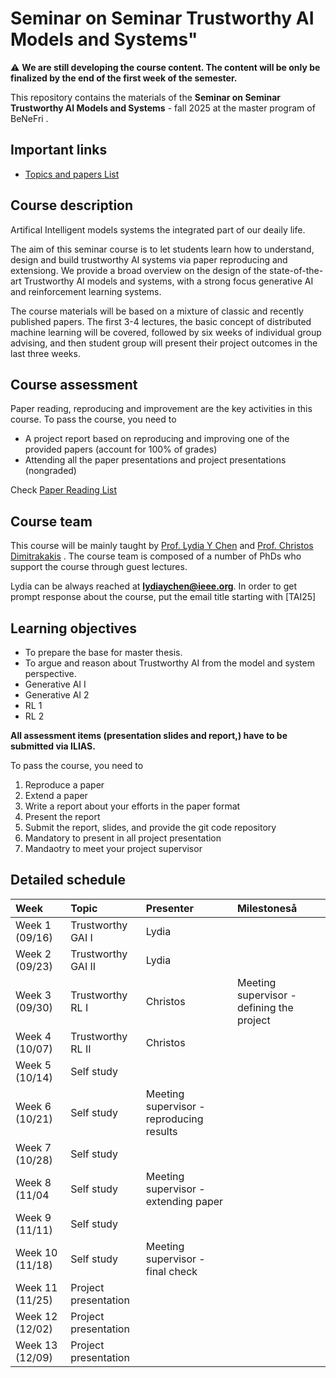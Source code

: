 # Seminar on Seminar Trustworthy AI Models and Systems"

:warning: **We are still developing the course content. The content will be only be finalized by the end of the first week of the semester.**


This repository contains the materials of the  **Seminar on Seminar Trustworthy AI Models and Systems** - fall 2025  at the master program of BeNeFri . 


##  <a name='Importantlinks'></a>Important links

- [Topics and papers List ](PaperList.md)





##  <a name='Coursedescription'></a>Course description
Artifical Intelligent models systems the integrated part of our deaily life. 

The aim of this seminar course is to let students learn how to understand, design and build trustworthy AI systems via paper reproducing and extensiong.  We provide a broad overview on the design of the state-of-the-art Trustworthy AI models and systems, with a strong focus generative AI and reinforcement learning systems. 

The course materials will be based on a mixture of classic and recently published papers. The first 3-4 lectures, the basic concept of distributed machine learning will be covered, followed by six weeks of individual group advising, and then student group will present their project outcomes in the last three weeks.


##  <a name='Paper List'></a>Course assessment


Paper reading, reproducing and improvement  are the key activities in this course. To pass the course, you need to 
- A project report based on reproducing and improving one of the provided papers (account for 100% of grades)
- Attending  all the paper presentations and project presentations (nongraded)
  

Check [Paper Reading List](PaperList.md)



##  <a name='Courseteam'></a>Course team
This course will be mainly taught by [Prof. Lydia Y Chen]([https://lydiaychen.github.io/]) and [Prof. Christos Dimitrakakis](https://sites.google.com/site/christosdimitrakakis)  . The course team is composed of a number of PhDs  who support the course through guest lectures.



Lydia can be always reached at **lydiaychen@ieee.org**. In order to get prompt response about the course, put the email title starting with [TAI25]


##  <a name='Learningobjectives'></a>Learning objectives
- To prepare the base for master thesis. 
- To argue and reason about Trustworthy AI from the model and system perspective.
- Generative AI I
- Generative AI 2
- RL 1
- RL 2




**All assessment items (presentation slides and report,) have to be submitted via ILIAS.**

To pass the course, you need to
1. Reproduce a paper
2. Extend a paper
3. Write a report about your efforts in the paper format
4. Present the report
5. Submit the report, slides, and provide the git code repository
6. Mandatory to present in all project presentation
7. Mandaotry to meet your project supervisor

##  <a name='Detailedschedule'></a>Detailed schedule


**Week**|**Topic**|**Presenter**|**Milestoneså**
:-----|:----- |:-----|:-----
Week 1 (09/16) | Trustworthy GAI I| Lydia |
Week 2 (09/23)| Trustworthy GAI II | Lydia |
Week 3 (09/30)| Trustworthy RL I | Christos|Meeting supervisor - defining the project
Week 4 (10/07)| Trustworthy RL II| Christos| 
Week 5 (10/14)| Self study| 
Week 6 (10/21)| Self study |Meeting supervisor - reproducing results| 
Week 7 (10/28)| Self study |
Week 8 (11/04| Self study| Meeting supervisor - extending paper| 
Week 9 (11/11)| Self study | 
Week 10 (11/18)|Self study | Meeting supervisor - final check| 
Week 11 (11/25)|  Project presentation| 
Week 12 (12/02)|  Project presentation| 
Week 13 (12/09)| Project presentation| 
